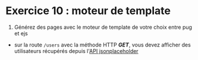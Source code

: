 # Exercice 10 : moteur de template

1. Générez des pages avec le moteur de template de votre choix entre pug et ejs
- sur la route `/users` avec la méthode HTTP ***GET***, vous devez afficher des utilisateurs récupérés depuis l'[API jsonplaceholder](https://jsonplaceholder.typicode.com/users) 